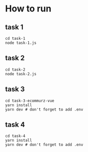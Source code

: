 # How to run

## task 1

```
cd task-1
node task-1.js
```

## task 2

```
cd task-2
node task-2.js
```
## task 3

```
cd task-3-ecommurz-vue
yarn install
yarn dev # don't forget to add .env
```

## task 4

```
cd task-4
yarn install
yarn dev # don't forget to add .env
```